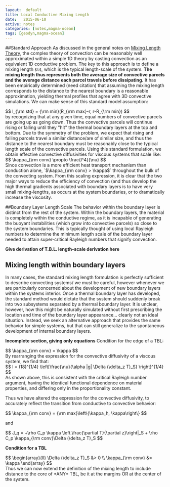 ```yaml
---
layout:  default
title: Local Conductive Mixing Length
date:   2015-06-10 
active: notes
categories: [notes,magma-ocean]
tags: [geodyn,magma-ocean]
---
```

##Standard Approach
As discussed in the general notes on [Mixing Length Theory](mixing-length.html), the complex theory of convection can be reasonably well approximated within a simple 1D theory by casting convection as an equivalent 1D conductive problem.
The key to this approach is to define a mixing length `$l$`, which is the typical length-scale of the system.
**The mixing length thus represents both the average size of convective parcels and the average distance each parcel travels before dissipating.**
It has been empirically determined (need citation) that assuming the mixing length corresponds to the distance to the nearest boundary is a reasonable approximation, yielding thermal profiles that agree with 3D convective simulations.
We can make sense of this standard model assumption:
<div>$$
l_{\rm std} = {\rm min}(R_{\rm max}-r, r-R_{\rm min})
$$</div>
by recognizing that at any given time, equal numbers of convective parcels are going up as going down.
Thus the convective parcels will continue rising or falling until they "hit" the thermal boundary layers at the top and bottom.
Due to the symmetry of the problem, we expect that rising and falling parcels travel a similar distance/are of similar size, and thus the distance to the nearest boundary must be reasonably close to the typical length scale of the convective parcels.
Using this standard formulation, we obtain effective convective diffusivities for viscous systems that scale like:
<div>$$
\kappa_{\rm conv} \propto \frac{l^4}{\nu}
$$</div>
Since convection is a more efficient heat transport mechanism than conduction alone, `$\kappa_{\rm conv} > \kappa$` throughout the bulk of the convecting system.
From this scaling expression, it is clear that the two major ways to reduce the efficiency of convection (and thus develop the high thermal gradients associated with boundary layers is to have very small mixing-lengths, as occurs at the system boundaries, or to dramatically increase the viscosity.

##Boundary Layer Length Scale
The behavior within the boundary layer is distinct from the rest of the system.
Within the boundary layers, the material is completely within the conductive regime, as it is incapable of generating the buoyant instabilities (which grow into convective parcels) so close to the system boundaries.
This is typically thought of using local Rayleigh numbers to determine the minimum length scale of the boundary layer needed to attain super-critical Rayleigh numbers that signify convection.

**Give derivation of T.B.L. length-scale derivation here**

## Mixing length within boundary layers
In many cases, the standard mixing length formulation is perfectly sufficient to describe convecting systems/ we must be careful, however whenever we are particularly concerned about the development of new boundary layers  within the systems interior.
Once a thermal boundary layer has developed, the standard method would dictate that the system should suddenly break into two subsystems separated by a thermal boundary layer.
It is unclear, however, how this might be naturally simulated without first prescribing the location and time of the boundary layer appearance... clearly not an ideal situation.
Instead, we seek an alternative approach that provides the same behavior for simple systems, but that can still generalize to the spontaneous development of internal boundary layers.

**Incomplete section, giving only equations**
Condition for the edge of a TBL:
<div>$$
\kappa_{\rm conv} = \kappa
$$</div>
By rearranging the expression for the convective diffusivity of a viscous system, we find that:
<div>$$
l = (18)^{1/4} \left[\frac{\nu}{\alpha |g| \Delta (\delta_z T)_S} \right]^{1/4}
$$</div>
As shown above, this is consistent with the critical Rayleigh number argument, having the identical functional dependence on material properties, and differing only in the proportionality constant.

Thus we have altered the expression for the convective diffusivity, to accurately reflect the transition from conductive to convective behavior:
<div>$$
\kappa_{\rm conv} = {\rm max}\left\{\kappa_h, \kappa\right\}
$$</div>

and
<div>$$
  J_q = +\rho C_p \kappa \left.\frac{\partial T}{\partial z}\right|_S + \rho C_p \kappa_{\rm conv}\Delta (\delta_z T)_S
$$</div>

**Condition for a TBL**
<div>$$
\begin{array}{ll}
\Delta (\delta_z T)_S &> 0 \\
\kappa_{\rm conv} &= \kappa
\end{array}
$$</div>
Thus we can now extend the definition of the mixing length to include distance to the core of *ANY* TBL, be it at the margins OR at the center of the system.
